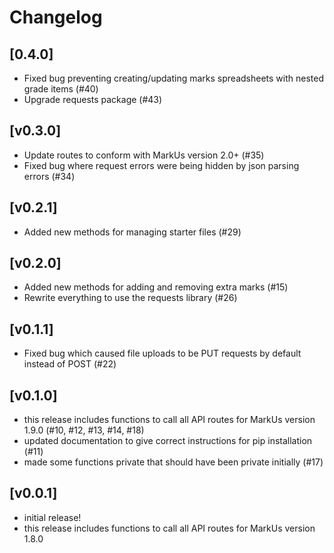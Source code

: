 # Changelog

## [0.4.0]
- Fixed bug preventing creating/updating marks spreadsheets with nested grade items (#40)
- Upgrade requests package (#43)

## [v0.3.0]
- Update routes to conform with MarkUs version 2.0+ (#35)
- Fixed bug where request errors were being hidden by json parsing errors (#34)

## [v0.2.1]
- Added new methods for managing starter files (#29)

## [v0.2.0]
- Added new methods for adding and removing extra marks (#15)
- Rewrite everything to use the requests library (#26)

## [v0.1.1]
- Fixed bug which caused file uploads to be PUT requests by default instead of POST (#22)

## [v0.1.0]
- this release includes functions to call all API routes for MarkUs version 1.9.0 (#10, #12, #13, #14, #18)
- updated documentation to give correct instructions for pip installation (#11)
- made some functions private that should have been private initially (#17)

## [v0.0.1]
- initial release!
- this release includes functions to call all API routes for MarkUs version 1.8.0
